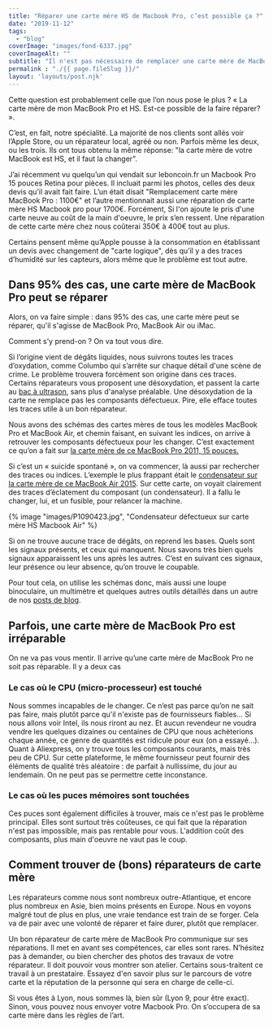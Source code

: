 ```yaml
---
title: "Réparer une carte mère HS de Macbook Pro, c’est possible ça ?"
date: "2019-11-12"
tags:  
  - "blog"
coverImage: "images/fond-6337.jpg"
coverImageAlt: ""
subtitle: "Il n'est pas nécessaire de remplacer une carte mère de MacBook Pro ou MacBook Air. Dans 95% des cas, elle est réparable, et nous vous expliquons comment."
permalink : "./{{ page.fileSlug }}/"
layout: 'layouts/post.njk'
---
```


Cette question est probablement celle que l’on nous pose le plus ? « La carte mère de mon MacBook Pro et HS. Est-ce possible de la faire réparer? ».

C’est, en fait, notre spécialité. La majorité de nos clients sont allés voir l’Apple Store, ou un réparateur local, agréé ou non. Parfois même les deux, ou les trois. Ils ont tous obtenu la même réponse: "la carte mère de votre MacBook est HS, et il faut la changer".

J’ai récemment vu quelqu’un qui vendait sur leboncoin.fr un Macbook Pro 15 pouces Retina pour pièces. Il incluait parmi les photos, celles des deux devis qu’il avait fait faire. L’un était disait "Remplacement carte mère MacBook Pro : 1100€" et l’autre mentionnait aussi une réparation de carte mère HS Macbook pro pour 1700€. Forcément, Si l'on ajoute le pris d'une carte neuve au coût de la main d'oeuvre, le prix s’en ressent. Une réparation de cette carte mère chez nous coûterai 350€ à 400€ tout au plus.

Certains pensent même qu’Apple pousse à la consommation en établissant un devis avec changement de "carte logique", dès qu’il y a des traces d’humidité sur les capteurs, alors même que le problème est tout autre.

## Dans 95% des cas, une carte mère de MacBook Pro peut se réparer

Alors, on va faire simple : dans 95% des cas, une carte mère peut se réparer, qu'il s'agisse de MacBook Pro, MacBook Air ou iMac.

Comment s’y prend-on ? On va tout vous dire.

Si l’origine vient de dégâts liquides, nous suivrons toutes les traces d’oxydation, comme Columbo qui s’arrête sur chaque détail d'une scène de crime. Le problème trouvera forcément son origine dans ces traces. Certains réparateurs vous proposent une désoxydation, et passent la carte au [bac à ultrason](https://www.6337.fr/le-bac-ultrason-outil-essentiel-pour-reparer-une-carte-mere/), sans plus d'analyse préalable. Une désoxydation de la carte ne remplace pas les composants défectueux. Pire, elle efface toutes les traces utile à un bon réparateur.

Nous avons des schémas des cartes mères de tous les modèles MacBook Pro et MacBook Air, et chemin faisant, en suivant les indices, on arrive à retrouver les composants défectueux pour les changer. C’est exactement ce qu’on a fait sur [la carte mère de ce MacBook Pro 2011, 15 pouces.](https://www.6337.fr/liquide-renverse-sur-macbook-pro-15-2012/)

Si c’est un « suicide spontané », on va commencer, là aussi par rechercher des traces ou indices. L’exemple le plus frappant était le [condensateur sur la carte mère de ce MacBook Air 2015](https://www.6337.fr/macbook-air-2015-qui-ne-sallume-plus-la-solution-est-parfois-evidente/). Sur cette carte, on voyait clairement des traces d’éclatement du composant (un condensateur). Il a fallu le changer, lui, et un fusible, pour relancer la machine.

{% image "images/P1090423.jpg", "Condensateur défectueux sur carte mère HS Macbook Air" %}

Si on ne trouve aucune trace de dégâts, on reprend les bases. Quels sont les signaux présents, et ceux qui manquent. Nous savons très bien quels signaux apparaissent les uns après les autres. C’est en suivant ces signaux, leur présence ou leur absence, qu’on trouve le coupable.

Pour tout cela, on utilise les schémas donc, mais aussi une loupe binoculaire, un multimètre et quelques autres outils détaillés dans un autre de nos [posts de blog](https://www.6337.fr/carte-mere-macbook-pro-les-outils-indispensables-pour-les-reparer/).

## Parfois, une carte mère de MacBook Pro est irréparable

On ne va pas vous mentir. Il arrive qu’une carte mère de MacBook Pro ne soit pas réparable. Il y a deux cas

### Le cas où le CPU (micro-processeur) est touché

Nous sommes incapables de le changer. Ce n’est pas parce qu’on ne sait pas faire, mais plutôt parce qu'il n'existe pas de fournisseurs fiables... Si nous allons voir Intel, ils nous riront au nez. Et aucun revendeur ne voudra vendre les quelques dizaines ou centaines de CPU que nous achèterions chaque année, ce genre de quantités est ridicule pour eux (on a essayé…). Quant à Aliexpress, on y trouve tous les composants courants, mais très peu de CPU. Sur cette plateforme, le même fournisseur peut fournir des éléments de qualité très aléatoire : de parfait à nullissime, du jour au lendemain. On ne peut pas se permettre cette inconstance.

### Le cas où les puces mémoires sont touchées

Ces puces sont également difficiles à trouver, mais ce n'est pas le problème principal. Elles sont surtout très coûteuses, ce qui fait que la réparation n'est pas impossible, mais pas rentable pour vous. L'addition coût des composants, plus main d'oeuvre ne vaut pas le coup.

## Comment trouver de (bons) réparateurs de carte mère

Les réparateurs comme nous sont nombreux outre-Atlantique, et encore plus nombreux en Asie, bien moins présents en Europe. Nous en voyons malgré tout de plus en plus, une vraie tendance est train de se forger. Cela va de pair avec une volonté de réparer et faire durer, plutôt que remplacer.

Un bon réparateur de carte mère de MacBook Pro communique sur ses réparations. Il met en avant ses compétences, car elles sont rares. N’hésitez pas à demander, ou bien chercher des photos des travaux de votre réparateur. Il doit pouvoir vous montrer son atelier. Certains sous-traitent ce travail à un prestataire. Essayez d'en savoir plus sur le parcours de votre carte et la réputation de la personne qui sera en charge de celle-ci.

Si vous êtes à Lyon, nous sommes là, bien sûr (Lyon 9, pour être exact). Sinon, vous pouvez nous envoyer votre Macbook Pro. On s’occupera de sa carte mère dans les règles de l’art.
